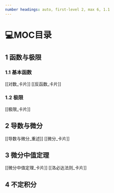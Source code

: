 ```yaml
---
number headings: auto, first-level 2, max 6, 1.1
---
```

# 💻MOC目录
## 1 函数与极限
### 1.1 基本函数
[[对数_卡片]]
[[反函数_卡片]]
### 1.2 极限
[[极限_卡片]]
## 2 导数与微分
[[导数与微分_重述]]
[[微分_卡片]]
## 3 微分中值定理
[[微分中值定理_卡片]]
[[洛必达法则_卡片]]
## 4 不定积分




